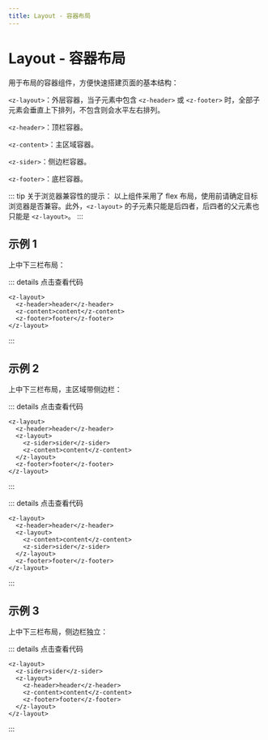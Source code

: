 ```yaml
---
title: Layout - 容器布局
---
```

# Layout - 容器布局

用于布局的容器组件，方便快速搭建页面的基本结构：

`<z-layout>`：外层容器，当子元素中包含 `<z-header>` 或 `<z-footer>` 时，全部子元素会垂直上下排列，不包含则会水平左右排列。

`<z-header>`：顶栏容器。

`<z-content>`：主区域容器。

`<z-sider>`：侧边栏容器。

`<z-footer>`：底栏容器。

::: tip 关于浏览器兼容性的提示：
以上组件采用了 flex 布局，使用前请确定目标浏览器是否兼容。此外，`<z-layout>` 的子元素只能是后四者，后四者的父元素也只能是 `<z-layout>`。
:::

## 示例 1

上中下三栏布局：

<ClientOnly>
  <layout-demo1></layout-demo1>
</ClientOnly>

::: details 点击查看代码
```vue
<z-layout>
  <z-header>header</z-header>
  <z-content>content</z-content>
  <z-footer>footer</z-footer>
</z-layout>
```
:::

## 示例 2

上中下三栏布局，主区域带侧边栏：

<ClientOnly>
  <layout-demo2></layout-demo2>
</ClientOnly>

::: details 点击查看代码
```vue
<z-layout>
  <z-header>header</z-header>
  <z-layout>
    <z-sider>sider</z-sider>
    <z-content>content</z-content>
  </z-layout>
  <z-footer>footer</z-footer>
</z-layout>
```
:::

<ClientOnly>
  <layout-demo3></layout-demo3>
</ClientOnly>

::: details 点击查看代码
```vue
<z-layout>
  <z-header>header</z-header>
  <z-layout>
    <z-content>content</z-content>
    <z-sider>sider</z-sider>
  </z-layout>
  <z-footer>footer</z-footer>
</z-layout>
```
:::

## 示例 3

上中下三栏布局，侧边栏独立：

<ClientOnly>
  <layout-demo4></layout-demo4>
</ClientOnly>

::: details 点击查看代码
```vue
<z-layout>
  <z-sider>sider</z-sider>
  <z-layout>
    <z-header>header</z-header>
    <z-content>content</z-content>
    <z-footer>footer</z-footer>
  </z-layout>
</z-layout>
```
:::
